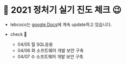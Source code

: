 # :notebook_with_decorative_cover: 2021 정처기 실기 진도 체크 :wink:

* lebcoco는 [google Docs](https://docs.google.com/document/d/1dP9pkxsEYi-9YAKthbDNlj8FXQFtV_ie1CUb8Ay2jrE/edit?usp=sharing)에 계속 update하고 있습니다.







* check :eyes:
  * 04/05 월 SQL응용
  * 04/06 화 소프트웨어 개발 보안 구축
  * 04/07 수 소프트웨어 개발 보안 구축
